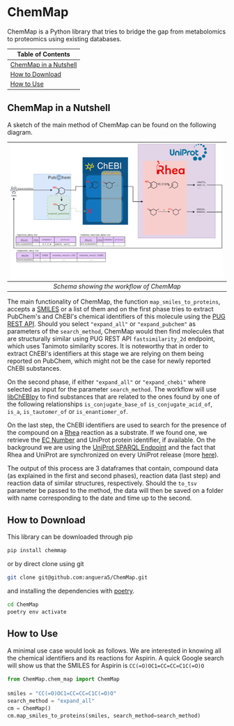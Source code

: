 # ChemMap

ChemMap is a Python library that tries to bridge the gap from metabolomics to proteomics using existing databases.

| Table of Contents | 
| ----------------- |
|[ChemMap in a Nutshell](#chemmap-in-a-nutshell)|
|[How to Download](#how-to-download)|
|[How to Use](#how-to-use)|

## ChemMap in a Nutshell


A sketch of the main method of ChemMap can be found on the following diagram.

| ![app_schema.png](assets/app_schema.png) | 
| :--------------------------------------: | 
| *Schema showing the workflow of ChemMap* |

The main functionality of ChemMap, the function `map_smiles_to_proteins`, accepts a 
[SMILES](https://www.daylight.com/dayhtml/doc/theory/theory.smiles.html) or a list of them and on the first phase 
tries to extract PubChem's and ChEBI's chemical identifiers of this molecule using the 
[PUG REST API](https://pubchem.ncbi.nlm.nih.gov/docs/pug-rest-tutorial). Should you select `"expand_all"`
or `"expand_pubchem"` as parameters of the `search_method`, ChemMap would then find molecules that are structurally 
similar using PUG REST API `fastsimilarity_2d` endpoint, which uses Tanimoto similarity scores. It is noteworthy that
in order to extract ChEBI's identifiers at this stage we are relying on them being reported on PubChem, which might not
be the case for newly reported ChEBI substances.

On the second phase, if either `"expand_all"` or `"expand_chebi"` where selected as input for the parameter 
`search_method`. The workflow will use [libChEBIpy](https://github.com/libChEBI/libChEBIpy) to find substances that are 
related to the ones found by one of the following relationships `is_conjugate_base_of` `is_conjugate_acid_of`, `is_a`, 
`is_tautomer_of` or `is_enantiomer_of`.

On the last step, the ChEBI identifiers are used to search for the presence of the compound on a [Rhea](https://www.rhea-db.org/) 
reaction as a substrate. If we found one, we retrieve the [EC Number](https://en.wikipedia.org/wiki/Enzyme_Commission_number) and 
UniProt protein identifier, if available. On the background we are using the [UniProt SPARQL Endpoint](https://sparql.uniprot.org/) and
the fact that Rhea and UniProt are synchronized on every UniProt release (more 
[here](https://www.uniprot.org/help/synchronization)).

The output of this process are 3 dataframes that contain, compound data (as explained in the first and second phases),
reaction data (last step) and reaction data of similar structures, respectively. Should the `to_tsv` parameter
be passed to the method, the data will then be saved on a folder with name corresponding to the date and time up to the
second.

## How to Download

This library can be downloaded through pip 

```bash
pip install chemmap
```

or by direct clone using git 

```bash
git clone git@github.com:anguera5/ChemMap.git
```

and installing the dependencies with [poetry](https://python-poetry.org/).

```bash
cd ChemMap
poetry env activate
```

## How to Use

A minimal use case would look as follows. We are interested in knowing all the chemical identifiers and its reactions
for Aspirin. A quick Google search will show us that the SMILES for Aspirin is `CC(=O)OC1=CC=CC=C1C(=O)O`

```python
from ChemMap.chem_map import ChemMap

smiles = "CC(=O)OC1=CC=CC=C1C(=O)O"
search_method = "expand_all" 
cm = ChemMap()
cm.map_smiles_to_proteins(smiles, search_method=search_method)
```
